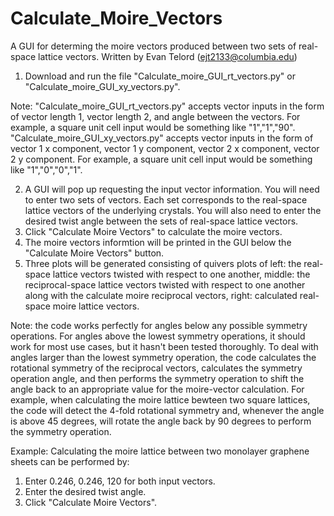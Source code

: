 # Calculate_Moire_Vectors
A GUI for determing the moire vectors produced between two sets of real-space lattice vectors.
Written by Evan Telord (ejt2133@columbia.edu)


1) Download and run the file "Calculate_moire_GUI_rt_vectors.py" or "Calculate_moire_GUI_xy_vectors.py".

Note: "Calculate_moire_GUI_rt_vectors.py" accepts vector inputs in the form of vector length 1, vector length 2, and angle between the vectors. For example, a square unit cell input would be something like "1","1","90". "Calculate_moire_GUI_xy_vectors.py" accepts vector inputs in the form of vector 1 x component, vector 1 y component, vector 2 x component, vector 2 y component. For example, a square unit cell input would be something like "1","0","0","1".

2) A GUI will pop up requesting the input vector information. You will need to enter two sets of vectors. Each set corresponds to the real-space lattice vectors of the underlying crystals. You will also need to enter the desired twist angle between the sets of real-space lattice vectors.
3) Click "Calculate Moire Vectors" to calculate the moire vectors.
4) The moire vectors informtion will be printed in the GUI below the "Calculate Moire Vectors" button. 
5) Three plots will be generated consisting of quivers plots of left: the real-space lattice vectors twisted with respect to one another, middle: the reciprocal-space lattice vectors twisted with respect to one another along with the calculate moire reciprocal vectors, right: calculated real-space moire lattice vectors.

Note: the code works perfectly for angles below any possible symmetry operations. For angles above the lowest symmetry operations, it should work for most use cases, but it hasn't been tested thoroughly. To deal with angles larger than the lowest symmetry operation, the code calculates the rotational symmetry of the reciprocal vectors, calculates the symmetry operation angle, and then performs the symmetry operation to shift the angle back to an appropriate value for the moire-vector calculation. For example, when calculating the moire lattice bewteen two square lattices, the code will detect the 4-fold rotational symmetry and, whenever the angle is above 45 degrees, will rotate the angle back by 90 degrees to perform the symmetry operation.

Example: Calculating the moire lattice between two monolayer graphene sheets can be performed by:
1) Enter 0.246, 0.246, 120 for both input vectors.
2) Enter the desired twist angle.
3) Click "Calculate Moire Vectors".
